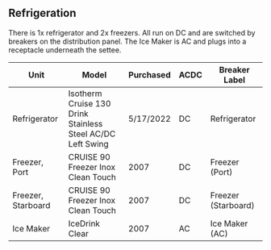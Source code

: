 ## Refrigeration
There is 1x refrigerator and 2x freezers. All run on DC and are switched by breakers on the distribution panel. The Ice Maker is AC and plugs into a receptacle underneath the settee.

| Unit | Model | Purchased | ACDC | Breaker Label |
| --- | --- | --- | --- | --- |
| Refrigerator | Isotherm Cruise 130 Drink Stainless Steel AC/DC Left Swing  | 5/17/2022 | DC | Refrigerator |
| Freezer, Port | CRUISE 90 Freezer Inox Clean Touch | 2007 | DC | Freezer (Port) |
| Freezer, Starboard | CRUISE 90 Freezer Inox Clean Touch | 2007 | DC | Freezer (Starboard) |
| Ice Maker | IceDrink Clear | 2007 | AC | Ice Maker (AC) |

